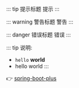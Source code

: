 
::: tip 提示标题
提示
:::

::: warning 警告标题
警告
:::

::: danger 错误标题
错误
:::

::: tip 说明:
- `hello` **world**
- hello world
:::

👉 [spring-boot-plus](https://springboot.plus)

<Badge text="Spring Boot Only" type="tip"/>

<Badge text="Spring Boot Only" type="info"/>

<Badge text="Spring Boot Only" type="warning"/>

<Badge text="Spring Boot Only" type="error"/>
